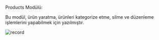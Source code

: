 Products Modülü: 

Bu modül, ürün yaratma, ürünleri kategorize etme, silme ve düzenleme işlemlerini yapabilmek
için yazılmıştır.

![record](https://user-images.githubusercontent.com/70032538/104810148-e67c8b00-5803-11eb-9f6f-34347ac88c24.gif)
